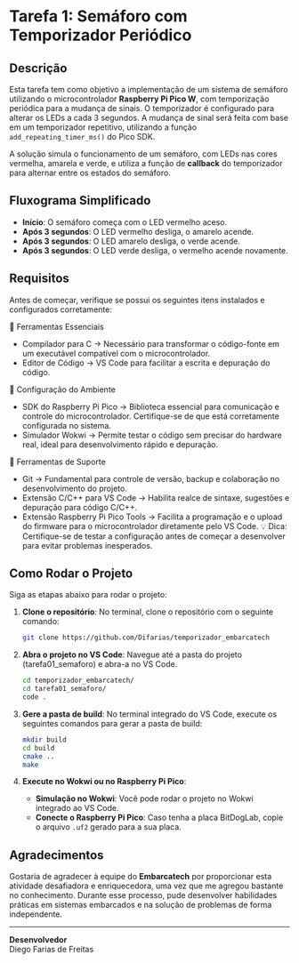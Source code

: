 # Tarefa 1: Semáforo com Temporizador Periódico

## Descrição
Esta tarefa tem como objetivo a implementação de um sistema de semáforo utilizando o microcontrolador **Raspberry Pi Pico W**, com temporização periódica para a mudança de sinais. O temporizador é configurado para alterar os LEDs a cada 3 segundos. A mudança de sinal será feita com base em um temporizador repetitivo, utilizando a função `add_repeating_timer_ms()` do Pico SDK.

A solução simula o funcionamento de um semáforo, com LEDs nas cores vermelha, amarela e verde, e utiliza a função de **callback** do temporizador para alternar entre os estados do semáforo.

## Fluxograma Simplificado

- **Início**: O semáforo começa com o LED vermelho aceso.
- **Após 3 segundos**: O LED vermelho desliga, o amarelo acende.
- **Após 3 segundos**: O LED amarelo desliga, o verde acende.
- **Após 3 segundos**: O LED verde desliga, o vermelho acende novamente.

## Requisitos

Antes de começar, verifique se possui os seguintes itens instalados e configurados corretamente:

🎯 Ferramentas Essenciais
- Compilador para C → Necessário para transformar o código-fonte em um executável compatível com o microcontrolador.
- Editor de Código → VS Code para facilitar a escrita e depuração do código.

🔧 Configuração do Ambiente
- SDK do Raspberry Pi Pico → Biblioteca essencial para comunicação e controle do microcontrolador. Certifique-se de que está corretamente configurada no sistema.
- Simulador Wokwi → Permite testar o código sem precisar do hardware real, ideal para desenvolvimento rápido e depuração.

🔗 Ferramentas de Suporte
- Git → Fundamental para controle de versão, backup e colaboração no desenvolvimento do projeto.
- Extensão C/C++ para VS Code → Habilita realce de sintaxe, sugestões e depuração para código C/C++.
- Extensão Raspberry Pi Pico Tools → Facilita a programação e o upload do firmware para o microcontrolador diretamente pelo VS Code.
💡 Dica: Certifique-se de testar a configuração antes de começar a desenvolver para evitar problemas inesperados.

## Como Rodar o Projeto

Siga as etapas abaixo para rodar o projeto:

1. **Clone o repositório**:
   No terminal, clone o repositório com o seguinte comando:
   ```bash
   git clone https://github.com/Difarias/temporizador_embarcatech
   ```

2. **Abra o projeto no VS Code**:
   Navegue até a pasta do projeto (tarefa01_semaforo) e abra-a no VS Code.
   ```bash
   cd temporizador_embarcatech/
   cd tarefa01_semaforo/
   code .
   ```

3. **Gere a pasta de build**:
   No terminal integrado do VS Code, execute os seguintes comandos para gerar a pasta de build:
   ```bash
   mkdir build
   cd build
   cmake ..
   make
   ```

4. **Execute no Wokwi ou no Raspberry Pi Pico**:
   - **Simulação no Wokwi**: Você pode rodar o projeto no Wokwi integrado ao VS Code.
   - **Conecte o Raspberry Pi Pico**: Caso tenha a placa BitDogLab, copie o arquivo `.uf2` gerado para a sua placa.

## Agradecimentos

Gostaria de agradecer à equipe do **Embarcatech** por proporcionar esta atividade desafiadora e enriquecedora, uma vez que me agregou bastante no conhecimento. Durante esse processo, pude desenvolver habilidades práticas em sistemas embarcados e na solução de problemas de forma independente.

---

**Desenvolvedor**  
Diego Farias de Freitas
